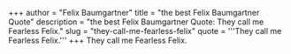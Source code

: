 +++
author = "Felix Baumgartner"
title = "the best Felix Baumgartner Quote"
description = "the best Felix Baumgartner Quote: They call me Fearless Felix."
slug = "they-call-me-fearless-felix"
quote = '''They call me Fearless Felix.'''
+++
They call me Fearless Felix.
